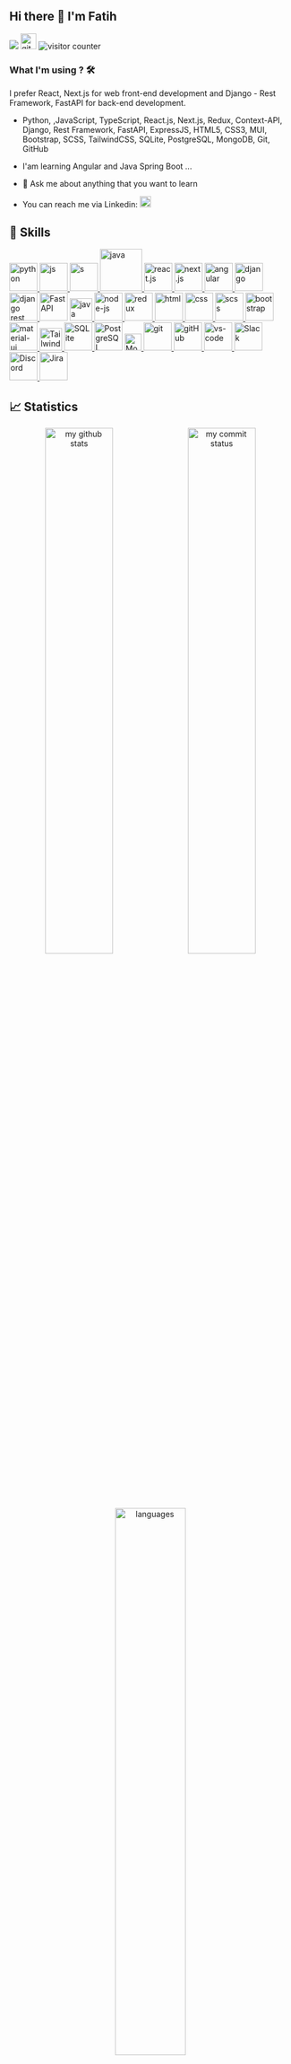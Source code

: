 ## Hi there 👋  I'm Fatih

[![](https://img.shields.io/badge/linkedin-%230077B5.svg?&style=for-the-badge&logo=linkedin&logoColor=white)](https://www.linkedin.com/in/fatih-gunaydin/)
<a href="https://fire-blog-app-milestone.vercel.app/" target="_blank"> <img src="https://user-images.githubusercontent.com/94930605/160260064-ff3aa908-cbfd-4350-ab28-a26a0b7a1819.png" alt="github_pages" height="28.5"/></a> <img src="https://komarev.com/ghpvc/?username=FatihG34" alt="visitor counter"/>


### What I'm using ? 🛠

I prefer React, Next.js for web front-end development and Django - Rest Framework, FastAPI for back-end development.
<br/>

- Python, ,JavaScript, TypeScript, React.js, Next.js, Redux, Context-API, Django, Rest Framework, FastAPI, ExpressJS, HTML5, CSS3, MUI, Bootstrap, SCSS, TailwindCSS, SQLite, PostgreSQL, MongoDB, Git, GitHub

- I'am learning Angular and Java Spring Boot ...

- 💬 Ask  me about anything that you want to learn

- You can reach me via Linkedin:  <a href="https://www.linkedin.com/in/fatih-gunaydin/" target="_blank"> <img src="https://img.shields.io/badge/linkedin-%230077B5.svg?&style=for-the-badge&logo=linkedin&logoColor=white" alt="Linkedin" height="20"/></a>

## 🚀 Skills

<p>
 <a href="#" target="_blank"> <img src="https://s3.dualstack.us-east-2.amazonaws.com/pythondotorg-assets/media/community/logos/python-logo-only.png" alt="python" height="50"/> </a>  
 <a href="#" target="_blank"> <img src="https://cdn.icon-icons.com/icons2/2108/PNG/512/javascript_icon_130900.png" alt="js" height="50"/> </a>
 <a href="#" target="_blank"> <img src="https://upload.wikimedia.org/wikipedia/commons/thumb/4/4c/Typescript_logo_2020.svg/512px-Typescript_logo_2020.svg.png" alt="s" height="50"/> </a>
 <a href="#" target="_blank"> <img src="https://upload.wikimedia.org/wikipedia/tr/2/2e/Java_Logo.svg" alt="java" height="75"/> </a>
 <a href="#" target="_blank"> <img src="https://cdn.icon-icons.com/icons2/2415/PNG/512/react_original_wordmark_logo_icon_146375.png" alt="react.js" width="50"/> </a>
 <a href="#" target="_blank"> <img src="https://assets.vercel.com/image/upload/v1662130559/nextjs/Icon_light_background.png" alt="next.js" width="50"/> </a>
 <a href="#" target="_blank"> <img src="https://angular.dev/assets/images/press-kit/angular_pride.png" alt="angular" width="50"/> </a> 
 <a href="#" target="_blank"> <img src="https://static.djangoproject.com/img/logos/django-logo-negative.1d528e2cb5fb.png" alt="django" height="50"/> </a>
 <a href="#" target="_blank"> <img src="https://www.django-rest-framework.org/img/logo.png" alt="django rest framework" height="50"/> </a>
<a href="#"target="_blank"><img src="https://fastapi.tiangolo.com/img/logo-margin/logo-teal.png" alt="FastAPI" height="50"></a>
 <a href="#" target="_blank"> <img src="https://upload.wikimedia.org/wikipedia/commons/7/79/Spring_Boot.svg" alt="java spring" height="40"/> </a>
 <a href="#" target="_blank"> <img src="https://cdn.icon-icons.com/icons2/2415/PNG/512/nodejs_original_logo_icon_146411.png" alt="node-js" height="50"/> </a>
 <a href="#" target="_blank"> <img src="https://upload.wikimedia.org/wikipedia/commons/4/49/Redux.png" alt="redux" height="50"/> </a>
 <!-- <a href="#" target="_blank"> <img src="https://miro.medium.com/max/875/0*r1BTGwo9cd8IGNQQ.jpeg" alt="express" height="50" /> </a>  -->
 <a href="#" target="_blank"> <img src="https://upload.wikimedia.org/wikipedia/commons/thumb/6/61/HTML5_logo_and_wordmark.svg/800px-HTML5_logo_and_wordmark.svg.png" alt="html" height="50"/> </a>
 <a href="#" target="_blank"> <img src="https://upload.wikimedia.org/wikipedia/commons/thumb/d/d5/CSS3_logo_and_wordmark.svg/800px-CSS3_logo_and_wordmark.svg.png" alt="css" height="50"/> </a>
 <a href="#" target="_blank"> <img src="https://upload.wikimedia.org/wikipedia/commons/thumb/9/96/Sass_Logo_Color.svg/1200px-Sass_Logo_Color.svg.png" alt="scss" height="50"/> </a>
 <a href="#" target="_blank"> <img src="https://upload.wikimedia.org/wikipedia/commons/thumb/b/b2/Bootstrap_logo.svg/512px-Bootstrap_logo.svg.png" alt="bootstrap" height="50"/> </a>
 <a href="#" target="_blank"> <img src="https://mui.com/static/logo.png" alt="material-ui" height="50"/> </a>
 <a href="#" target="_blank"> <img src="https://upload.wikimedia.org/wikipedia/commons/thumb/d/d5/Tailwind_CSS_Logo.svg/768px-Tailwind_CSS_Logo.svg.png" alt="Tailwind_css" height="40"/> </a>
 <!-- <a href="#" target="_blank"> <img src="https://cdn.icon-icons.com/icons2/2415/PNG/512/mysql_original_wordmark_logo_icon_146417.png" alt="MySQL" height="50"/> </a>  -->
 <a href="#" target="_blank"> <img src="https://upload.wikimedia.org/wikipedia/commons/thumb/3/38/SQLite370.svg/1200px-SQLite370.svg.png" alt="SQLite" height="50"/> </a>
 <a href="#" target="_blank"><img src="https://www.vectorlogo.zone/logos/postgresql/postgresql-ar21.svg" alt="PostgreSQL" height="50"/></a>
 <!-- <a href="#" target="_blank"> <img src="https://www.vectorlogo.zone/logos/mongodb/mongodb-ar21.svg" alt="MongoDB" height="50"/> </a>  -->
 <a href="#" target="_blank"> <img src="https://webimages.mongodb.com/_com_assets/cms/kuyj3d95v5vbmm2f4-horizontal_white.svg?auto=format%252Ccompress" alt="MongoDB" height="30"/> </a> 
 <a href="#" target="_blank"> <img src="https://www.vectorlogo.zone/logos/git-scm/git-scm-icon.svg" alt="git" height="50"/> </a>
 <a href="#" target="_blank"> <img src="https://avatars.githubusercontent.com/u/9919?s=200&v=4" alt="gitHub" height="50"/> </a>
 <a href="#" target="_blank"> <img src="https://cdn.icon-icons.com/icons2/2107/PNG/512/file_type_vscode_icon_130084.png" alt="vs-code" height="50"/> </a>
 <a href="#" target="_blank"> <img src="https://user-images.githubusercontent.com/94930605/160258720-2a39e2f4-cb61-4b1a-9303-db050ffaa003.png" alt='Slack' height="50"/> </a>
 <a href="#" target="_blank"> <img src="https://logodownload.org/wp-content/uploads/2017/11/discord-logo-4-1.png" alt='Discord' height="50"/> </a>
 <a href="#" target="_blank"> <img src="https://cdn.worldvectorlogo.com/logos/jira-1.svg" alt='Jira' height="50"/> </a>
</p>

## 📈 Statistics

<p align="center">
<img src="https://github-readme-stats.vercel.app/api?username=FatihG34&theme=chartreuse-dark&show_icons=true" alt="my github stats" width="49%"/>&nbsp;
<img src="https://github-readme-streak-stats.herokuapp.com/?user=FatihG34&theme=chartreuse-dark&show_icons=true" alt="my commit status" width="49%" /> </p>
<p align="center"> <img src="https://github-readme-stats.vercel.app/api/top-langs/?username=FatihG34&theme=chartreuse-dark&layout=compact" alt="languages" width="50%" > </p>

